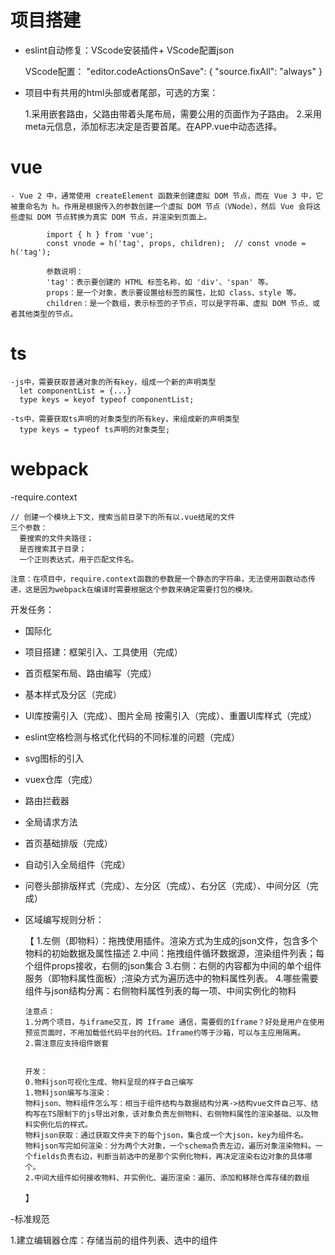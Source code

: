 


# 项目搭建

  - eslint自动修复：VScode安装插件+ VScode配置json

      VScode配置：
      "editor.codeActionsOnSave": {
              "source.fixAll": "always"
          }

  - 项目中有共用的html头部或者尾部，可选的方案：

      1.采用嵌套路由，父路由带着头尾布局，需要公用的页面作为子路由。
      2.采用meta元信息，添加标志决定是否要首尾。在APP.vue中动态选择。



# vue

    - Vue 2 中，通常使用 createElement 函数来创建虚拟 DOM 节点，而在 Vue 3 中，它被重命名为 h。作用是根据传入的参数创建一个虚拟 DOM 节点（VNode），然后 Vue 会将这些虚拟 DOM 节点转换为真实 DOM 节点，并渲染到页面上。

            import { h } from 'vue';
            const vnode = h('tag', props, children);  // const vnode = h('tag');

            参数说明：
            'tag'：表示要创建的 HTML 标签名称，如 'div'、'span' 等。
            props：是一个对象，表示要设置给标签的属性，比如 class、style 等。
            children：是一个数组，表示标签的子节点，可以是字符串、虚拟 DOM 节点、或者其他类型的节点。



# ts


    -js中，需要获取普通对象的所有key，组成一个新的声明类型
      let componentList = {...}
      type keys = keyof typeof componentList;

    -ts中，需要获取ts声明的对象类型的所有key，来组成新的声明类型
      type keys = typeof ts声明的对象类型;


# webpack

  -require.context

    // 创建一个模块上下文，搜索当前目录下的所有以.vue结尾的文件
    三个参数：
      要搜索的文件夹路径；
      是否搜索其子目录；
      一个正则表达式，用于匹配文件名。

    注意：在项目中，require.context函数的参数是一个静态的字符串，无法使用函数动态传递，这是因为webpack在编译时需要根据这个参数来确定需要打包的模块。





开发任务：

- 国际化

- 项目搭建：框架引入、工具使用（完成）
- 首页框架布局、路由编写（完成）
- 基本样式及分区（完成）
- UI库按需引入（完成）、图片全局 按需引入（完成）、重置UI库样式（完成）
- eslint空格检测与格式化代码的不同标准的问题（完成）
- svg图标的引入
- vuex仓库（完成）
- 路由拦截器
- 全局请求方法


- 首页基础排版（完成）
- 自动引入全局组件（完成）
- 问卷头部排版样式（完成）、左分区（完成）、右分区（完成）、中间分区（完成）
- 区域编写规则分析：

  【
      1.左侧（即物料）：拖拽使用插件。渲染方式为生成的json文件，包含多个物料的初始数据及属性描述
      2.中间：拖拽组件循环数据源，渲染组件列表；每个组件props接收，右侧的json集合
      3.右侧：右侧的内容都为中间的单个组件服务（即物料属性面板）;渲染方式为遍历选中的物料属性列表。
      4.哪些需要组件与json结构分离：右侧物料属性列表的每一项、中间实例化的物料

      注意点：
      1.分两个项目，与iframe交互，跨 Iframe 通信，需要假的Iframe？好处是用户在使用预览页面时，不用加载低代码平台的代码。Iframe约等于沙箱，可以与主应用隔离。
      2.需注意应支持组件嵌套


      开发：
      0.物料json可视化生成、物料呈现的样子自己编写
      1.物料json编写与渲染：
      物料json、物料组件怎么写：相当于组件结构与数据结构分离->结构vue文件自己写、结构写在TS限制下的js导出对象，该对象负责左侧物料、右侧物料属性的渲染基础、以及物料实例化后的样式。
      物料json获取：通过获取文件夹下的每个json，集合成一个大json，key为组件名。
      物料json写完如何渲染：分为两个大对象，一个schema负责左边，遍历对象渲染物料。一个fields负责右边，判断当前选中的是那个实例化物料，再决定渲染右边对象的具体哪个。
      2.中间大组件如何接收物料、并实例化、遍历渲染：遍历、添加和移除仓库存储的数组
  】


-标准规范

  1.建立编辑器仓库：存储当前的组件列表、选中的组件








